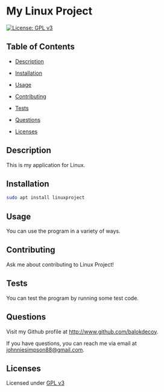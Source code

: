 # My Linux Project

  [![License: GPL v3](https://img.shields.io/badge/License-GPLv3-blue.svg)](https://www.gnu.org/licenses/gpl-3.0)

  ## Table of Contents

  - [Description](#description)

  - [Installation](#installation)

  - [Usage](#usage)

  - [Contributing](#contributing)

  - [Tests](#tests)

  - [Questions](#questions)

  - [Licenses](#licenses)

  ## Description

  This is my application for Linux.

  ## Installation

  ```bash
  sudo apt install linuxproject
  ```
  ## Usage

  You can use the program in a variety of ways.

  ## Contributing

  Ask me about contributing to Linux Project!

  ## Tests

  You can test the program by running some test code.

  ## Questions

  Visit my Github profile at http://www.github.com/balokdecoy.

  If you have questions, you can reach me via email at johnniesimpson88@gmail.com.

  ## Licenses
 Licensed under [GPL v3](https://www.gnu.org/licenses/gpl-3.0)

